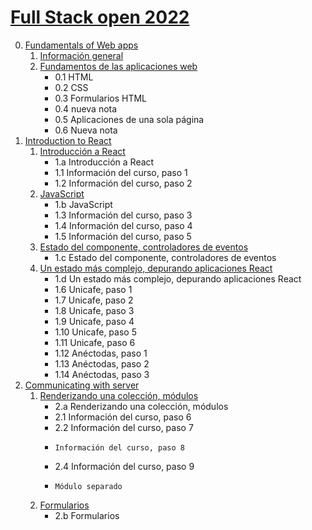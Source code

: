 # [Full Stack open 2022](https://fullstackopen.com/es/)

0. [Fundamentals of Web apps](https://fullstackopen.com/es/part0)
   1. [Información general](https://fullstackopen.com/es/part0/informacion_general)
   2. [Fundamentos de las aplicaciones web](https://fullstackopen.com/es/part0/fundamentos_de_las_aplicaciones_web)
      - 0.1 HTML
      - 0.2 CSS
      - 0.3 Formularios HTML
      - 0.4 nueva nota
      - 0.5 Aplicaciones de una sola página
      - 0.6 Nueva nota
1. [Introduction to React](https://fullstackopen.com/es/part1)
   1. [Introducción a React](https://fullstackopen.com/es/part1/introduccion_a_react)
      - 1.a Introducción a React
      - 1.1 Información del curso, paso 1
      - 1.2 Información del curso, paso 2
   2. [JavaScript](https://fullstackopen.com/es/part1/java_script)
      - 1.b JavaScript
      - 1.3 Información del curso, paso 3
      - 1.4 Información del curso, paso 4
      - 1.5 Información del curso, paso 5
   3. [Estado del componente, controladores de eventos](https://fullstackopen.com/es/part1/estado_del_componente_controladores_de_eventos)
      - 1.c Estado del componente, controladores de eventos
   4. [Un estado más complejo, depurando aplicaciones React](https://fullstackopen.com/es/part1/un_estado_mas_complejo_depurando_aplicaciones_react)
      - 1.d Un estado más complejo, depurando aplicaciones React
      - 1.6  Unicafe, paso 1
      - 1.7  Unicafe, paso 2
      - 1.8  Unicafe, paso 3
      - 1.9  Unicafe, paso 4
      - 1.10 Unicafe, paso 5
      - 1.11 Unicafe, paso 6
      - 1.12 Anéctodas, paso 1
      - 1.13 Anéctodas, paso 2
      - 1.14 Anéctodas, paso 3
2. [Communicating with server](https://fullstackopen.com/es/part2)
   1. [Renderizando una colección, módulos](https://fullstackopen.com/es/part2/renderizando_una_coleccion_modulos)
      - 2.a Renderizando una colección, módulos
      - 2.1 Información del curso, paso 6
      - 2.2 Información del curso, paso 7
      -     Información del curso, paso 8
      - 2.4 Información del curso, paso 9
      -     Módulo separado
   2. [Formularios](https://fullstackopen.com/es/part2/formularios)
      - 2.b Formularios

